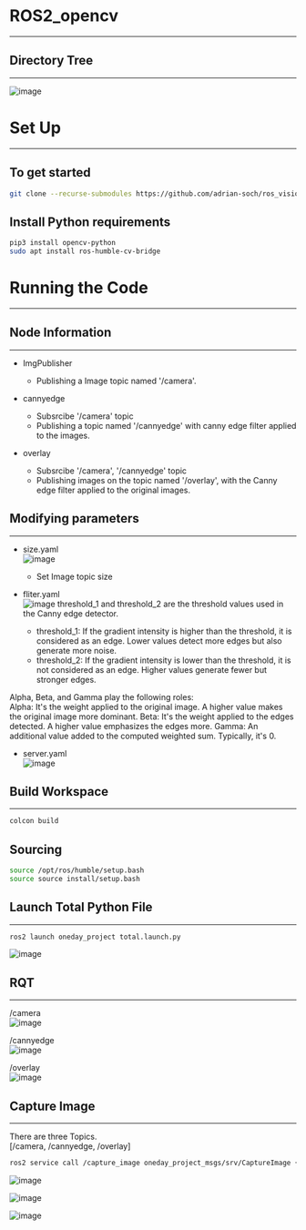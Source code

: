# ROS2_opencv
---
## Directory Tree
---
![image](https://github.com/YoonHJ97/ROS2_opencv/assets/162243554/f7c9682e-fcb6-468e-af6b-3b1598f4c5da)


# Set Up
---
## To get started


```bash
git clone --recurse-submodules https://github.com/adrian-soch/ros_vision_track.git
```

## Install Python requirements

```bash
pip3 install opencv-python
sudo apt install ros-humble-cv-bridge
```


# Running the Code
---
## Node Information
---
- ImgPublisher
  - Publishing a Image topic named '/camera'.
  
- cannyedge
  - Subsrcibe '/camera' topic
  - Publishing a topic named '/cannyedge' with canny edge filter applied to the images.
  
- overlay
  - Subsrcibe '/camera', '/cannyedge' topic
  - Publishing images on the topic named '/overlay', with the Canny edge filter applied to the original images.  
  
## Modifying parameters
---
- size.yaml  
![image](https://github.com/YoonHJ97/ROS2_opencv/assets/162243554/a5dba682-7afd-4763-b36f-0cef20e3d227)  
  - Set Image topic size
  
- fliter.yaml  
![image](https://github.com/YoonHJ97/ROS2_opencv/assets/162243554/b4ae5d82-7f0e-4603-b33a-ec284dc99dc1)
threshold_1 and threshold_2 are the threshold values used in the Canny edge detector.  
  - threshold_1: If the gradient intensity is higher than the threshold, it is considered as an edge. Lower values detect more edges but also generate more noise.
  - threshold_2: If the gradient intensity is lower than the threshold, it is not considered as an edge. Higher values generate fewer but stronger edges.
  
Alpha, Beta, and Gamma play the following roles:  
Alpha: It's the weight applied to the original image. A higher value makes the original image more dominant.
Beta: It's the weight applied to the edges detected. A higher value emphasizes the edges more.
Gamma: An additional value added to the computed weighted sum. Typically, it's 0.

- server.yaml  
![image](https://github.com/YoonHJ97/ROS2_opencv/assets/162243554/1e2ded0f-a7d2-4f07-931b-d57aec06a718)  



## Build Workspace
---


```bash
colcon build
```


## Sourcing


```bash
source /opt/ros/humble/setup.bash
source source install/setup.bash
```


## Launch Total Python File
---


```bash
ros2 launch oneday_project total.launch.py 
```
  
  
![image](https://github.com/YoonHJ97/ROS2_opencv/assets/162243554/1e633c8b-e830-4509-80a3-c8de878e12c8)  
  

## RQT
---
/camera  
![image](https://github.com/YoonHJ97/ROS2_opencv/assets/162243554/d0d7d6c9-4813-40c6-8921-633a707f8f4b)  
  
/cannyedge  
![image](https://github.com/YoonHJ97/ROS2_opencv/assets/162243554/f70cf6ad-529a-4c55-9ef0-a4b29c7e4a81)  
  
/overlay  
![image](https://github.com/YoonHJ97/ROS2_opencv/assets/162243554/81681f34-6771-4bfe-8fc5-d711f740240a)  



## Capture Image
---
There are three Topics.  
[/camera, /cannyedge, /overlay]


```bash
ros2 service call /capture_image oneday_project_msgs/srv/CaptureImage {"topic: Topic_name"}
```  
![image](https://github.com/YoonHJ97/ROS2_opencv/assets/162243554/f6ace3b5-0229-4c73-a820-d0c6496f092a)  

![image](https://github.com/YoonHJ97/ROS2_opencv/assets/162243554/0853134b-74ea-459b-ad40-08fc6964352b)  
  
![image](https://github.com/YoonHJ97/ROS2_opencv/assets/162243554/1476cf6c-84df-4a95-8786-90a40eb7acc4)
